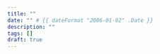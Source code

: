 ```yaml
---
title: ""
date: "" # {{ dateFormat "2006-01-02" .Date }}
description: ""
tags: []
draft: true
---
```

